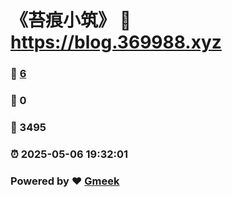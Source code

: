 # 《苔痕小筑》 :link: https://blog.369988.xyz 
### :page_facing_up: [6](https://blog.369988.xyz/tag.html) 
### :speech_balloon: 0 
### :hibiscus: 3495 
### :alarm_clock: 2025-05-06 19:32:01 
### Powered by :heart: [Gmeek](https://github.com/Meekdai/Gmeek)
